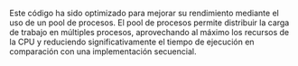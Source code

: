 Este código ha sido optimizado para mejorar su rendimiento mediante el uso de un pool de procesos. El pool de procesos permite distribuir la carga de trabajo en múltiples procesos, aprovechando al máximo los recursos de la CPU y reduciendo significativamente el tiempo de ejecución en comparación con una implementación secuencial.
